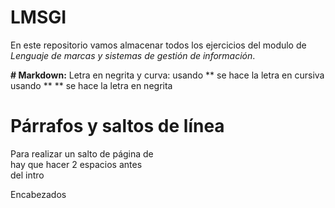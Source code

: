 # LMSGI
En este repositorio vamos almacenar todos los ejercicios del modulo de *Lenguaje de marcas y sistemas de gestión de información*.

**# Markdown:**
Letra en negrita y curva: 
usando ** se hace la letra en cursiva
usando ** ** se hace la letra en negrita

# **Párrafos y saltos de línea**
Para realizar un salto de página de  
hay que hacer 2 espacios antes  
del intro

Encabezados
